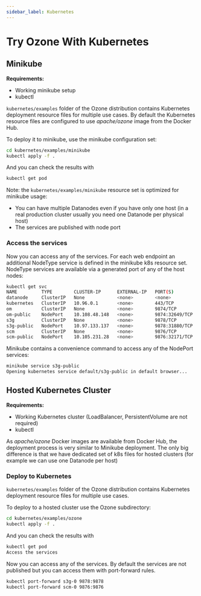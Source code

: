 ```yaml
---
sidebar_label: Kubernetes
---
```

<!---
  Licensed to the Apache Software Foundation (ASF) under one or more
  contributor license agreements.  See the NOTICE file distributed with
  this work for additional information regarding copyright ownership.
  The ASF licenses this file to You under the Apache License, Version 2.0
  (the "License"); you may not use this file except in compliance with
  the License.  You may obtain a copy of the License at

      http://www.apache.org/licenses/LICENSE-2.0

  Unless required by applicable law or agreed to in writing, software
  distributed under the License is distributed on an "AS IS" BASIS,
  WITHOUT WARRANTIES OR CONDITIONS OF ANY KIND, either express or implied.
  See the License for the specific language governing permissions and
  limitations under the License.
-->

# Try Ozone With Kubernetes

## Minikube

**Requirements:**

* Working minikube setup
* kubectl

`kubernetes/examples` folder of the Ozone distribution contains Kubernetes deployment resource files for multiple use cases. By default the Kubernetes resource files are configured to use *apache/ozone* image from the Docker Hub.

To deploy it to minikube, use the minikube configuration set:

``` bash
cd kubernetes/examples/minikube
kubectl apply -f .
```

And you can check the results with

``` bash
kubectl get pod
```

Note: the `kubernetes/examples/minikube` resource set is optimized for minikube usage:

* You can have multiple Datanodes even if you have only one host (in a real production cluster usually you need one Datanode per physical host)
* The services are published with node port

### Access the services

Now you can access any of the services. For each web endpoint an additional NodeType service is defined in the minikube k8s resource set. NodeType services are available via a generated port of any of the host nodes:

``` bash
kubectl get svc
NAME         TYPE        CLUSTER-IP      EXTERNAL-IP   PORT(S)          AGE
datanode     ClusterIP   None            <none>        <none>           27s
kubernetes   ClusterIP   10.96.0.1       <none>        443/TCP          118m
om           ClusterIP   None            <none>        9874/TCP         27s
om-public    NodePort    10.108.48.148   <none>        9874:32649/TCP   27s
s3g          ClusterIP   None            <none>        9878/TCP         27s
s3g-public   NodePort    10.97.133.137   <none>        9878:31880/TCP   27s
scm          ClusterIP   None            <none>        9876/TCP         27s
scm-public   NodePort    10.105.231.28   <none>        9876:32171/TCP   27s
```

Minikube contains a convenience command to access any of the NodePort services:

``` bash
minikube service s3g-public
Opening kubernetes service default/s3g-public in default browser...
```

## Hosted Kubernetes Cluster

**Requirements:**

* Working Kubernetes cluster (LoadBalancer, PersistentVolume are not required)
* kubectl

As *apache/ozone* Docker images are available from Docker Hub, the deployment process is very similar to Minikube deployment. The only big difference is that we have dedicated set of k8s files for hosted clusters (for example we can use one Datanode per host)

### Deploy to Kubernetes

`kubernetes/examples` folder of the Ozone distribution contains Kubernetes deployment resource files for multiple use cases.

To deploy to a hosted cluster use the Ozone subdirectory:

``` bash
cd kubernetes/examples/ozone
kubectl apply -f .
```

And you can check the results with

``` bash
kubectl get pod
Access the services
```

Now you can access any of the services. By default the services are not published but you can access them with port-forward rules.

``` bash
kubectl port-forward s3g-0 9878:9878
kubectl port-forward scm-0 9876:9876
```

